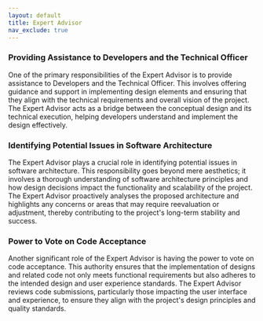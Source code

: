 ```yaml
---
layout: default
title: Expert Advisor
nav_exclude: true
---
```


### Providing Assistance to Developers and the Technical Officer

One of the primary responsibilities of the Expert Advisor is to provide assistance to Developers and the Technical Officer. This involves offering guidance and support in implementing design elements and ensuring that they align with the technical requirements and overall vision of the project. The Expert Advisor acts as a bridge between the conceptual design and its technical execution, helping developers understand and implement the design effectively.

### Identifying Potential Issues in Software Architecture

The Expert Advisor plays a crucial role in identifying potential issues in software architecture. This responsibility goes beyond mere aesthetics; it involves a thorough understanding of software architecture principles and how design decisions impact the functionality and scalability of the project. The Expert Advisor proactively analyses the proposed architecture and highlights any concerns or areas that may require reevaluation or adjustment, thereby contributing to the project's long-term stability and success.

### Power to Vote on Code Acceptance

Another significant role of the Expert Advisor is having the power to vote on code acceptance. This authority ensures that the implementation of designs and related code not only meets functional requirements but also adheres to the intended design and user experience standards. The Expert Advisor reviews code submissions, particularly those impacting the user interface and experience, to ensure they align with the project's design principles and quality standards.
